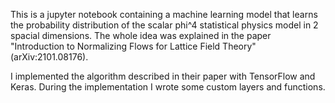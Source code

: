 This is a jupyter notebook containing a machine learning model that learns the probability distribution of the 
scalar phi^4 statistical physics model in 2 spacial dimensions. The whole idea was explained in the paper 
"Introduction to Normalizing Flows for Lattice Field Theory" (arXiv:2101.08176). 

I implemented the algorithm described in their paper with TensorFlow and Keras. During the implementation I 
wrote some custom layers and functions. 

